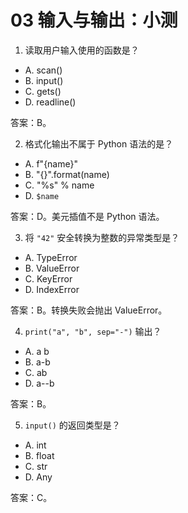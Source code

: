 # 03 输入与输出：小测

1) 读取用户输入使用的函数是？
- A. scan()
- B. input()
- C. gets()
- D. readline()

答案：B。

2) 格式化输出不属于 Python 语法的是？
- A. f"{name}"
- B. "{}".format(name)
- C. "%s" % name
- D. `$name`

答案：D。美元插值不是 Python 语法。

3) 将 `"42"` 安全转换为整数的异常类型是？
- A. TypeError
- B. ValueError
- C. KeyError
- D. IndexError

答案：B。转换失败会抛出 ValueError。

4) `print("a", "b", sep="-")` 输出？
- A. a b
- B. a-b
- C. ab
- D. a--b

答案：B。

5) `input()` 的返回类型是？
- A. int
- B. float
- C. str
- D. Any

答案：C。
